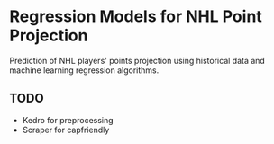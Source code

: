 # Regression Models for NHL Point Projection
Prediction of NHL players' points projection using historical data and machine learning regression algorithms.

## TODO
* Kedro for preprocessing
* Scraper for capfriendly
